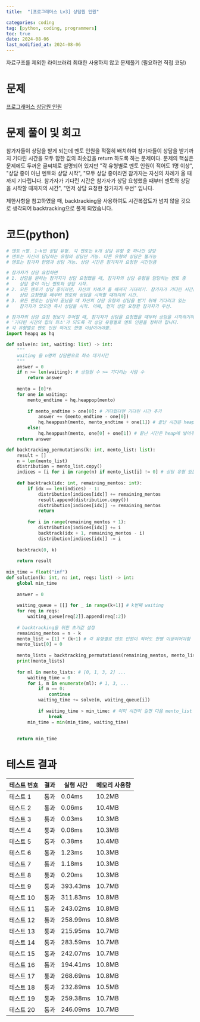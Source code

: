 ```yaml
---
title:  "[프로그래머스 Lv3] 상담원 인원" 

categories: coding
tag: [python, coding, programmers]
toc: true
date: 2024-08-06
last_modified_at: 2024-08-06
---
```


자료구조를 제외한 라이브러리 최대한 사용하지 않고 문제풀기 (필요하면 직접 코딩)

# 문제
[프로그래머스 상담원 인원](https://school.programmers.co.kr/learn/courses/30/lessons/214288)

# 문제 풀이 및 회고
참가자들이 상담을 받게 되는데 멘토 인원을 적절히 배치하여 참가자들이 상담을 받기까지 기다린 시간을 모두 합한 값의 최솟값을 return 하도록 하는 문제이다.
문제의 핵심은 문제에도 두꺼운 글씨체로 설명되어 있지만 "각 유형별로 멘토 인원이 적어도 1명 이상", "상담 중이 아닌 멘토와 상담 시작", "모두 상담 중이라면 참가자는 자신의 차례가 올 때까지 기다립니다. 참가자가 기다린 시간은 참가자가 상담 요청했을 때부터 멘토와 상담을 시작할 때까지의 시간", "먼저 상담 요청한 참가자가 우선" 입니다.

제한사항을 참고하였을 때, backtracking을 사용하여도 시간복잡도가 넘지 않을 것으로 생각되어 backtracking으로 풀게 되었습니다. 

# 코드(python)

```python
# 멘토 n명. 1~k번 상담 유형. 각 멘토는 k개 상담 유형 중 하나만 담당
# 멘토는 자신이 담당하는 유형의 상담만 가능. 다른 유형의 상담은 불가능
# 멘토는 참가자 한명과 상담 가능. 상담 시간은 참가자가 요청한 시간만큼

# 참가자가 상담 요청하면
# 1. 상담을 원하는 참가자가 상담 요청했을 때, 참가자의 상담 유형을 담당하는 멘토 중
#    상담 중이 아닌 멘토와 상담 시작.
# 2. 모든 멘토가 상담 중이라면, 자신의 차례가 올 때까지 기다리기. 참가자가 기다린 시간은
#    상담 요청했을 때부터 멘토와 상담을 시작할 때까지의 시간.
# 3. 모든 멘토는 상담이 끝났을 때 자신의 상담 유형의 상담을 받기 위해 기다리고 있는
#    참가자가 있으면 즉시 상담을 시작. 이때, 먼저 상담 요청한 참가자가 우선.

# 참가자의 상담 요청 정보가 주어질 때, 참가자가 상담을 요청했을 때부터 상담을 시작하기까지
# '기다린 시간의 합의 최소'가 되도록 각 상담 유형별로 멘토 인원을 정하려 합니다.
# 각 유형별로 멘토 인원 적어도 한명 이상이어야함.
import heapq as hq

def solve(n: int, waiting: list) -> int:
    """
    waiting 을 n명의 상담원으로 최소 대기시간
    """
    answer = 0
    if n >= len(waiting): # 상담원 수 >= 기다리는 사람 수
        return answer
    
    mento = [0]*n
    for one in waiting:
        mento_endtime = hq.heappop(mento)
        
        if mento_endtime > one[0]: # 기다렸다면 기다린 시간 추가
            answer += (mento_endtime - one[0])
            hq.heappush(mento, mento_endtime + one[1]) # 끝난 시간은 heap에 넣어주기
        else:
            hq.heappush(mento, one[0] + one[1]) # 끝난 시간은 heap에 넣어주기
    return answer

def backtracking_permutations(k: int, mento_list: list):
    result = []
    n = len(mento_list)
    distribution = mento_list.copy()
    indices = [i for i in range(n) if mento_list[i] != 0] # 상담 유형 있는 곳만 채우기
    
    def backtrack(idx: int, remaining_mentos: int):
        if idx == len(indices) - 1:
            distribution[indices[idx]] += remaining_mentos
            result.append(distribution.copy())
            distribution[indices[idx]] -= remaining_mentos
            return
        
        for i in range(remaining_mentos + 1):
            distribution[indices[idx]] += i
            backtrack(idx + 1, remaining_mentos - i)
            distribution[indices[idx]] -= i
    
    backtrack(0, k)
    
    return result
    
min_time = float("inf")
def solution(k: int, n: int, reqs: list) -> int:
    global min_time
    
    answer = 0
    
    waiting_queue = [[] for _ in range(k+1)] # k번째 waiting
    for req in reqs:
        waiting_queue[req[2]].append(req[:2])
    
    # backtracking을 위한 초기값 설정
    remaining_mentos = n - k
    mento_list = [1] * (k+1) # 각 유형별로 멘토 인원이 적어도 한명 이상이어야함
    mento_list[0] = 0
    
    mento_lists = backtracking_permutations(remaining_mentos, mento_list) # 모든 가능한 경우의 수
    print(mento_lists)
    
    for ml in mento_lists: # [0, 1, 3, 2] ...
        waiting_time = 0
        for i, m in enumerate(ml): # 1, 3, ...
            if m == 0:
                continue
            waiting_time += solve(m, waiting_queue[i])
            
            if waiting_time > min_time: # 이미 시간이 길면 다음 mento_list 확인
                break
        min_time = min(min_time, waiting_time)
    
    
    return min_time
```


# 테스트 결과
| 테스트 번호 | 결과  | 실행 시간  | 메모리 사용량 |
|-------------|-------|-------------|---------------|
| 테스트 1    | 통과  | 0.04ms      | 10.2MB        |
| 테스트 2    | 통과  | 0.06ms      | 10.4MB        |
| 테스트 3    | 통과  | 0.03ms      | 10.3MB        |
| 테스트 4    | 통과  | 0.06ms      | 10.3MB        |
| 테스트 5    | 통과  | 0.38ms      | 10.4MB        |
| 테스트 6    | 통과  | 1.23ms      | 10.3MB        |
| 테스트 7    | 통과  | 1.18ms      | 10.3MB        |
| 테스트 8    | 통과  | 0.20ms      | 10.3MB        |
| 테스트 9    | 통과  | 393.43ms    | 10.7MB        |
| 테스트 10   | 통과  | 311.83ms    | 10.8MB        |
| 테스트 11   | 통과  | 243.02ms    | 10.8MB        |
| 테스트 12   | 통과  | 258.99ms    | 10.8MB        |
| 테스트 13   | 통과  | 215.95ms    | 10.7MB        |
| 테스트 14   | 통과  | 283.59ms    | 10.7MB        |
| 테스트 15   | 통과  | 242.07ms    | 10.7MB        |
| 테스트 16   | 통과  | 194.41ms    | 10.8MB        |
| 테스트 17   | 통과  | 268.69ms    | 10.8MB        |
| 테스트 18   | 통과  | 232.89ms    | 10.5MB        |
| 테스트 19   | 통과  | 259.38ms    | 10.7MB        |
| 테스트 20   | 통과  | 246.09ms    | 10.7MB        |